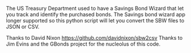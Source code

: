 The US Treasury Department used to have a Savings Bond Wizard that let you track and identify the purchased bonds.
The Savings bond wizard app longer supported so this python script will let you convert the SBW files to JSON or CSV.

Thanks to David Nixon https://github.com/davidnixon/sbw2csv
Thanks to Jim Evins and the GBonds project for the nucleolus of this code.
